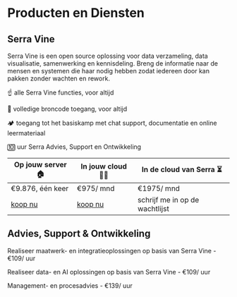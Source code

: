 # Producten en Diensten

## Serra Vine

Serra Vine is een open source oplossing voor data verzameling, data visualisatie, samenwerking en kennisdeling.
Breng de informatie naar de mensen en systemen die haar nodig hebben zodat iedereen door kan pakken zonder wachten en rework.

☝️ alle Serra Vine functies, voor altijd

💽 volledige broncode toegang, voor altijd

🏕️ toegang tot het basiskamp met chat support, documentatie en online leermateriaal

🔟 uur Serra Advies, Support en Ontwikkeling

| Op jouw server 🏠   | In jouw cloud 😶‍🌫️   | In de cloud van Serra ⏳  |
| --- | --- | --- |
| €9.876, één keer  | €975/ mnd | €1975/ mnd |
| [koop nu](mailto:marijn@serraict.com) | [koop nu](mailto:marijn@serraict.com)   | schrijf me in op de wachtlijst |

## Advies, Support & Ontwikkeling

Realiseer maatwerk- en integratieoplossingen op basis van Serra Vine - €109/ uur

Realiseer data- en AI oplossingen op basis van Serra Vine - €109/ uur

Management- en procesadvies - €139/ uur

